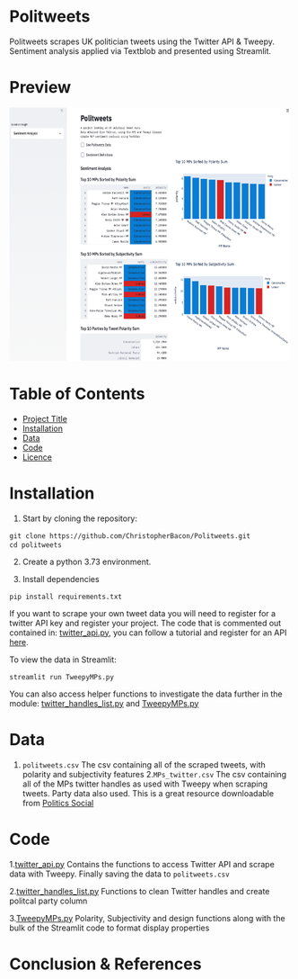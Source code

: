 # Politweets
Politweets scrapes UK politician tweets using the Twitter API &amp; Tweepy. Sentiment analysis applied via Textblob and presented using Streamlit.

# Preview

<img src="politweets_screen.png" width="500" height="450">

# Table of Contents

- [Project Title](#Politweets)
- [Installation](#Installation)
- [Data](#Data)
- [Code](#Code)
- [Licence](#Licence)

# Installation

1. Start by cloning the repository:
```
git clone https://github.com/ChristopherBacon/Politweets.git
cd politweets
```
2. Create a python 3.73 environment.

3. Install dependencies

```
pip install requirements.txt
```
If you want to scrape your own tweet data you will need to register for a twitter API key and register your project. The code that is commented out contained in: [twitter_api.py](twitter_api.py), you can follow a tutorial and register for an API [here](https://developer.twitter.com/en/docs/twitter-api/tutorials).

To view the data in Streamlit:
```
streamlit run TweepyMPs.py
```
You can also access helper functions to investigate the data further in the module: [twitter_handles_list.py](twitter_handles_list.py) and [TweepyMPs.py](TweepyMPs.py)

# Data

1. ```politweets.csv``` The csv containing all of the scraped tweets, with polarity and subjectivity features
2.```MPs_twitter.csv``` The csv containing all of the MPs twitter handles as used with Tweepy when scraping tweets. Party data also used. This is a great resource downloadable from [Politics Social](https://www.politics-social.com)

# Code

1.[twitter_api.py](twitter_api.py) Contains the functions to access Twitter API and scrape data with Tweepy. Finally saving the data to ```politweets.csv```

2.[twitter_handles_list.py](twitter_handles_list.py) Functions to clean Twitter handles and create politcal party column

3.[TweepyMPs.py](TweepyMPs.py) Polarity, Subjectivity and design functions along with the bulk of the Streamlit code to format display properties

# Conclusion & References





